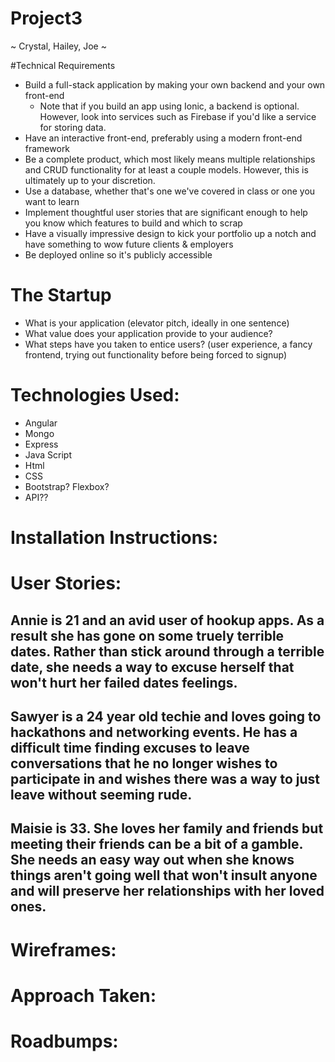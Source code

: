 # Project3
~ Crystal, Hailey, Joe ~

#Technical Requirements

* Build a full-stack application by making your own backend and your own front-end
  * Note that if you build an app using Ionic, a backend is optional. However, look into services such as Firebase if you'd like a service for storing data.
* Have an interactive front-end, preferably using a modern front-end framework
* Be a complete product, which most likely means multiple relationships and CRUD functionality for at least a couple models. However, this is ultimately up to your discretion.
* Use a database, whether that's one we've covered in class or one you want to learn
* Implement thoughtful user stories that are significant enough to help you know which features to build and which to scrap
* Have a visually impressive design to kick your portfolio up a notch and have something to wow future clients & employers
* Be deployed online so it's publicly accessible


# The Startup

  * What is your application (elevator pitch, ideally in one sentence)
  * What value does your application provide to your audience?
  * What steps have you taken to entice users? (user experience, a fancy frontend, trying out functionality before being forced to signup)


# Technologies Used:
  * Angular
  * Mongo
  * Express
  * Java Script
  * Html
  * CSS
  * Bootstrap? Flexbox?
  * API??

# Installation Instructions:

# User Stories:

  ## Annie is 21 and an avid user of hookup apps. As a result she has gone on some truely terrible dates. Rather than stick around through a terrible date, she needs a way to excuse herself that won't hurt her failed dates feelings.

  ## Sawyer is a 24 year old techie and loves going to hackathons and networking events. He has a difficult time finding excuses to leave conversations that he no longer wishes to participate in and wishes there was a way to just leave without seeming rude.

  ## Maisie is 33. She loves her family and friends but meeting their friends can be a bit of a gamble. She needs an easy way out when she knows things aren't going well that won't insult anyone and will preserve her relationships with her loved ones. 

# Wireframes:

# Approach Taken:

# Roadbumps: